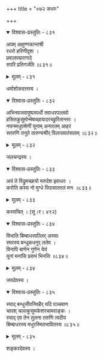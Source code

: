 +++
title = "०७२ अधरः"

+++



<details open><summary>विश्वास-प्रस्तुतिः - ८३१</summary>

अयम् अक्षुण्णकान्तश्री  
रधरो हरिणीदृशः ।  
प्रवालपद्मरागादे  
रुपरि प्रतिगर्जति ॥८३१॥
</details>

<details><summary>मूलम् - ८३१</summary>

अयम् अक्षुण्णकान्तश्री  
रधरो हरिणीदृशः ।  
प्रवालपद्मरागादे  
रुपरि प्रतिगर्जति ॥८३१॥
</details>


धर्माशोकदत्तस्य ।  



<details open><summary>विश्वास-प्रस्तुतिः - ८३२</summary>

अभिनवजवापुष्पस्पर्धी तवाधरपल्लवो  
हसितकुसुमोन्मेषच्छायादरच्छुरितान्तरः ।  
नयनमधुपश्रेणीं यूनाम् अनारतम् आहरं  
स्तरुणि तनुते तारुण्यश्रीर् विलासवतंसताम् ॥८३२॥
</details>

<details><summary>मूलम् - ८३२</summary>

अभिनवजवापुष्पस्पर्धी तवाधरपल्लवो  
हसितकुसुमोन्मेषच्छायादरच्छुरितान्तरः ।  
नयनमधुपश्रेणीं यूनाम् अनारतम् आहरं  
स्तरुणि तनुते तारुण्यश्रीर् विलासवतंसताम् ॥८३२॥
</details>


जलचन्द्रस्य ।   



<details open><summary>विश्वास-प्रस्तुतिः - ८३३</summary>

अयं ते विद्रुमच्छायो मरुदेश इवाधरः ।  
करोति कस्य नो मुग्धे पिपासातरलं मनः ॥८३३॥
</details>

<details><summary>मूलम् - ८३३</summary>

अयं ते विद्रुमच्छायो मरुदेश इवाधरः ।  
करोति कस्य नो मुग्धे पिपासातरलं मनः ॥८३३॥
</details>


कस्यचित् । (सु।र। ४९२)  



<details open><summary>विश्वास-प्रस्तुतिः - ८३४</summary>

विभाति बिम्बाधरवल्लिर् अस्याः  
स्मरस्य बन्धूकधनुर् लतेव ।  
विनापि बाणेन गुणेन येयं  
यूनां मनांसि प्रसभं भिनत्ति ॥८३४॥
</details>

<details><summary>मूलम् - ८३४</summary>

विभाति बिम्बाधरवल्लिर् अस्याः  
स्मरस्य बन्धूकधनुर् लतेव ।  
विनापि बाणेन गुणेन येयं  
यूनां मनांसि प्रसभं भिनत्ति ॥८३४॥
</details>


जयदेवस्य ।  



<details open><summary>विश्वास-प्रस्तुतिः - ८३५</summary>

स्याद् बन्धुजीवनिवहैर् यदि पञ्चबाण  
चापश् चलत्कुसुमकेशरचामराङ्कः ।  
स्याद् एव तेन तुलना तरुणि त्वदीय  
बिम्बाधरस्य मधुरस्मितभावितस्य ॥८३५॥
</details>

<details><summary>मूलम् - ८३५</summary>

स्याद् बन्धुजीवनिवहैर् यदि पञ्चबाण  
चापश् चलत्कुसुमकेशरचामराङ्कः ।  
स्याद् एव तेन तुलना तरुणि त्वदीय  
बिम्बाधरस्य मधुरस्मितभावितस्य ॥८३५॥
</details>


शङ्करदेवस्य ।  

